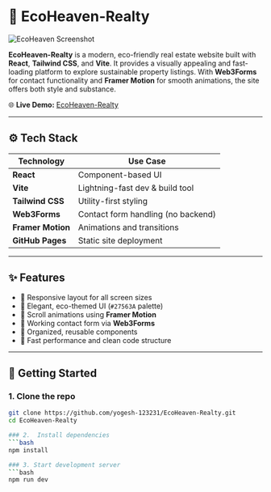 # 🏡 EcoHeaven-Realty

![EcoHeaven Screenshot](https://github.com/yogesh-123231/EcoHeaven-Realty/blob/main/public/Images/Screenshot%202025-07-01%20162240.png)

**EcoHeaven-Realty** is a modern, eco-friendly real estate website built with **React**, **Tailwind CSS**, and **Vite**. It provides a visually appealing and fast-loading platform to explore sustainable property listings. With **Web3Forms** for contact functionality and **Framer Motion** for smooth animations, the site offers both style and substance.

🌐 **Live Demo:** [EcoHeaven-Realty](https://yogesh-123231.github.io/EcoHeaven-Realty/)

---

## ⚙️ Tech Stack

| Technology     | Use Case                           |
|----------------|------------------------------------|
| **React**      | Component-based UI                 |
| **Vite**       | Lightning-fast dev & build tool    |
| **Tailwind CSS** | Utility-first styling             |
| **Web3Forms**  | Contact form handling (no backend) |
| **Framer Motion** | Animations and transitions      |
| **GitHub Pages** | Static site deployment            |

---

## ✨ Features

- 🔹 Responsive layout for all screen sizes
- 🔹 Elegant, eco-themed UI (`#27563A` palette)
- 🔹 Scroll animations using **Framer Motion**
- 🔹 Working contact form via **Web3Forms**
- 🔹 Organized, reusable components
- 🔹 Fast performance and clean code structure

---

## 🚀 Getting Started

### 1. Clone the repo
```bash
git clone https://github.com/yogesh-123231/EcoHeaven-Realty.git
cd EcoHeaven-Realty

### 2.  Install dependencies
```bash
npm install

### 3. Start development server
```bash
npm run dev


